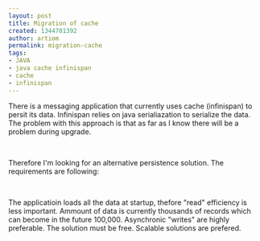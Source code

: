 ```yaml
---
layout: post
title: Migration of cache
created: 1344701392
author: artiom
permalink: migration-cache
tags:
- JAVA
- java cache infinispan
- cache
- infinispan
---
```

<p>There is a messaging application that currently uses cache (infinispan) to persit its data. Infinispan relies on java serialiazation to serialize the data. The problem with this approach is that as far as I know there will be a problem during upgrade.</p>
<p>&nbsp;</p>
<p>Therefore I'm looking for an alternative persistence solution. The requirements are following:</p>
<p>&nbsp;</p>
<p>The applicatioin loads all the data at startup, thefore &quot;read&quot; efficiency is less important. Ammount of data is currently thousands of records which can become in the future 100,000. Asynchronic &quot;writes&quot; are highly preferable. The solution must be free. Scalable solutions are prefered.</p>
